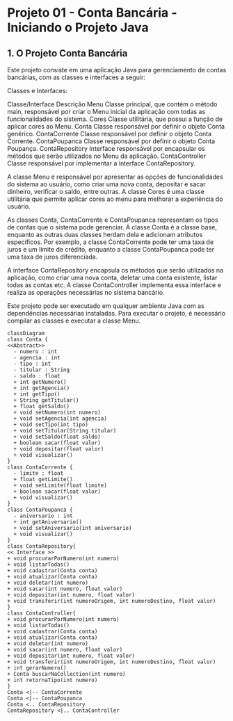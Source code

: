 <h1>Projeto 01 - Conta Bancária - Iniciando o Projeto Java</h1>

<h2>1. O Projeto Conta Bancária</h2>

Este projeto consiste em uma aplicação Java para gerenciamento de contas bancárias, com as classes e interfaces a seguir:

Classes e Interfaces:

Classe/Interface Descrição
Menu Classe principal, que contém o método main, responsável por criar o Menu inicial da aplicação com todas as funcionalidades do sistema.
Cores Classe utilitária, que possui a função de aplicar cores ao Menu.
Conta Classe responsável por definir o objeto Conta genérico.
ContaCorrente Classe responsável por definir o objeto Conta Corrente.
ContaPoupanca Classe responsável por definir o objeto Conta Poupança.
ContaRepository Interface responsável por encapsular os métodos que serão utilizados no Menu da aplicação.
ContaController Classe responsável por implementar a interface ContaRepository.

A classe Menu é responsável por apresentar as opções de funcionalidades do sistema ao usuário, como criar uma nova conta, depositar e sacar dinheiro, verificar o saldo, entre outras. A classe Cores é uma classe utilitária que permite aplicar cores ao menu para melhorar a experiência do usuário.

As classes Conta, ContaCorrente e ContaPoupanca representam os tipos de contas que o sistema pode gerenciar. A classe Conta é a classe base, enquanto as outras duas classes herdam dela e adicionam atributos específicos. Por exemplo, a classe ContaCorrente pode ter uma taxa de juros e um limite de crédito, enquanto a classe ContaPoupanca pode ter uma taxa de juros diferenciada.

A interface ContaRepository encapsula os métodos que serão utilizados na aplicação, como criar uma nova conta, deletar uma conta existente, listar todas as contas etc. A classe ContaController implementa essa interface e realiza as operações necessárias no sistema bancário.

Este projeto pode ser executado em qualquer ambiente Java com as dependências necessárias instaladas. Para executar o projeto, é necessário compilar as classes e executar a classe Menu.
```mermaid
classDiagram
class Conta {
<<Abstract>>
  - numero : int
  - agencia : int
  - tipo : int
  - titular : String
  - saldo : float
  + int getNumero()
  + int getAgencia()
  + int getTipo()
  + String getTitular()
  + float getSaldo()
  + void setNumero(int numero)
  + void setAgencia(int agencia)
  + void setTipo(int tipo)
  + void setTitular(String titular)
  + void setSaldo(float saldo)
  + boolean sacar(float valor)
  + void depositar(float valor)
  + void visualizar()
}
class ContaCorrente {
  - limite : float
  + float getLimite()
  + void setLimite(float limite)
  + boolean sacar(float valor)
  + void visualizar()
}
class ContaPoupanca {
  - aniversario : int
  + int getAniversario()
  + void setAniversario(int aniversario)
  + void visualizar()
}
class ContaRepository{
<< Interface >>
+ void procurarPorNumero(int numero)
+ void listarTodas()
+ void cadastrar(Conta conta)
+ void atualizar(Conta conta)
+ void deletar(int numero)
+ void sacar(int numero, float valor)
+ void depositar(int numero, float valor)
+ void transferir(int numeroOrigem, int numeroDestino, float valor)
}
class ContaController{
+ void procurarPorNumero(int numero)
+ void listarTodas()
+ void cadastrar(Conta conta)
+ void atualizar(Conta conta)
+ void deletar(int numero)
+ void sacar(int numero, float valor)
+ void depositar(int numero, float valor)
+ void transferir(int numeroOrigem, int numeroDestino, float valor)
+ int gerarNumero()
+ Conta buscarNaCollection(int numero)
+ int retornaTipo(int numero)
}
Conta <|-- ContaCorrente
Conta <|-- ContaPoupanca
Conta <.. ContaRepository
ContaRepository <|.. ContaController
```
